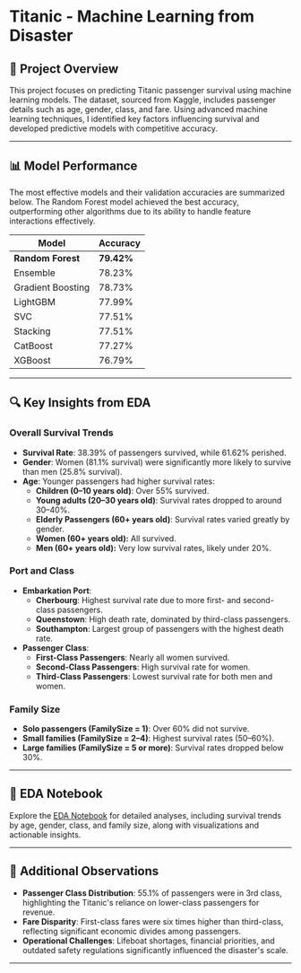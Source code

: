 # Titanic - Machine Learning from Disaster

## 🚢 Project Overview
This project focuses on predicting Titanic passenger survival using machine learning models. The dataset, sourced from Kaggle, includes passenger details such as age, gender, class, and fare. Using advanced machine learning techniques, I identified key factors influencing survival and developed predictive models with competitive accuracy.

---

## 📊 Model Performance
The most effective models and their validation accuracies are summarized below. The Random Forest model achieved the best accuracy, outperforming other algorithms due to its ability to handle feature interactions effectively.

| Model             | Accuracy  | 
|-------------------|-----------|
| **Random Forest** | **79.42%** |
| Ensemble          | 78.23%    |
| Gradient Boosting | 78.73%    |
| LightGBM          | 77.99%    |
| SVC               | 77.51%    |
| Stacking          | 77.51%    |
| CatBoost          | 77.27%    |
| XGBoost           | 76.79%    |

---

## 🔍 Key Insights from EDA
### **Overall Survival Trends**
- **Survival Rate**: 38.39% of passengers survived, while 61.62% perished.
- **Gender**: Women (81.1% survival) were significantly more likely to survive than men (25.8% survival).
- **Age**: Younger passengers had higher survival rates:
  - **Children (0–10 years old)**: Over 55% survived.
  - **Young adults (20–30 years old)**: Survival rates dropped to around 30–40%.
  - **Elderly Passengers (60+ years old)**: Survival rates varied greatly by gender.
  - **Women (60+ years old):** All survived.
  - **Men (60+ years old):** Very low survival rates, likely under 20%.


### **Port and Class**
- **Embarkation Port**:
  - **Cherbourg**: Highest survival rate due to more first- and second-class passengers.
  - **Queenstown**: High death rate, dominated by third-class passengers.
  - **Southampton**: Largest group of passengers with the highest death rate.
- **Passenger Class**:
  - **First-Class Passengers**: Nearly all women survived.
  - **Second-Class Passengers**: High survival rate for women.
  - **Third-Class Passengers**: Lowest survival rate for both men and women.

### **Family Size**
- **Solo passengers (FamilySize = 1)**: Over 60% did not survive.
- **Small families (FamilySize = 2–4)**: Highest survival rates (50–60%).
- **Large families (FamilySize = 5 or more)**: Survival rates dropped below 30%.

---

## 📂 EDA Notebook
Explore the [EDA Notebook](notebook/EDA.ipynb) for detailed analyses, including survival trends by age, gender, class, and family size, along with visualizations and actionable insights.

---

## 🌟 Additional Observations
- **Passenger Class Distribution**: 55.1% of passengers were in 3rd class, highlighting the Titanic's reliance on lower-class passengers for revenue.
- **Fare Disparity**: First-class fares were six times higher than third-class, reflecting significant economic divides among passengers.
- **Operational Challenges**: Lifeboat shortages, financial priorities, and outdated safety regulations significantly influenced the disaster's scale.

---



